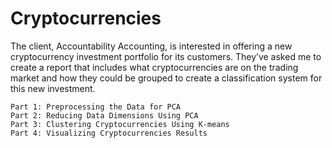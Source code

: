 # Cryptocurrencies
The client, Accountability Accounting, is interested in offering a new cryptocurrency investment portfolio for its customers. They’ve asked me to create a report that includes what cryptocurrencies are on the trading market and how they could be grouped to create a classification system for this new investment.

    Part 1: Preprocessing the Data for PCA
    Part 2: Reducing Data Dimensions Using PCA
    Part 3: Clustering Cryptocurrencies Using K-means
    Part 4: Visualizing Cryptocurrencies Results
